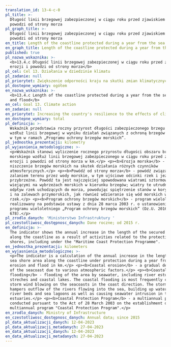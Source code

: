 ```yaml
---
translation_id: 13-4-c-0
pl_title: >-
  Długość linii brzegowej zabezpieczonej w ciągu roku przed zjawiskiem erozji i
  powodzi od strony morza
pl_graph_title: >-
  Długość linii brzegowej zabezpieczonej w ciągu roku przed zjawiskiem erozji i
  powodzi od strony morza
en_title: Length of the coastline protected during a year from the sea erosion and flood
en_graph_title: Length of the coastline protected during a year from the sea erosion and flood
published: true
pl_nazwa_wskaznika: >-
  <b>13.4.c Długość linii brzegowej zabezpieczonej w ciągu roku przed zjawiskiem
  erozji i powodzi od strony morza</b>
pl_cel: Cel 13. Działania w dziedzinie klimatu
pl_zadanie: null
pl_priorytet: Zwiększenie odporności kraju na skutki zmian klimatycznych
pl_dostepne_wymiary: ogółem
en_nazwa_wskaznika: >-
  <b>13.4.c Length of the coastline protected during a year from the sea erosion
  and flood</b>
en_cel: Goal 13. Climate action
en_zadanie: null
en_priorytet: Increasing the country's resilience to the effects of climate change
en_dostepne_wymiary: total
pl_definicja: >-
  Wskaźnik przedstawia roczny przyrost długości zabezpieczonego brzegu morskiego
  wzdłuż linii brzegowej w wyniku działań związanych z ochroną brzegów morskich,
  w tym w ramach „Programu ochrony brzegów morskich”.
pl_jednostka_prezentacji: kilometry
pl_wyjasnienia_metodologiczne: >-
  <p>Wskaźnik stanowi wyliczenie rocznego przyrostu długości obszaru brzegu
  morskiego wzdłuż linii brzegowej zabezpieczonego w ciągu roku przed zjawiskiem
  erozji i powodzi od strony morza w km.</p> <p><b>Erozja morska</b> -
  niszczenie brzegów morskich na skutek działania różnych czynników
  atmosferycznych.</p> <p><b>Powódź od strony morza</b> - powódź związana z
  zalaniem terenu przez wody morskie, w tym ujściowe odcinki rzek i jeziora
  przybrzeżne. Powódź ta jest najczęściej spowodowana wiatrami sztormowymi,
  wiejącymi na wybrzeżach morskich w kierunku brzegów; wiatry te utrudniają
  odpływ rzek uchodzących do morza, powodując spiętrzenie stanów w korytach rzek
  i na zalewach przymorskich, jak również wdzieranie się wód morskich w ujściu
  rzek.</p> <p><b>Program ochrony brzegów morskich</b> - program wieloletni
  realizowany na podstawie ustawy z dnia 28 marca 2003 r. o ustanowieniu
  programu wieloletniego „Program ochrony brzegów morskich” (Dz.U. 2016 r. poz.
  678).</p>
pl_zrodlo_danych: 'Ministerstwo Infrastruktury '
pl_czestotliwosc_dostępnosc_danych: Dane roczne; od 2015 r.
en_definicja: >-
  The indicator shows the annual increase in the length of the secured sea shore
  along the coastline as a result of activities related to the protection of sea
  shores, including under the "Maritime Coast Protection Programme".
en_jednostka_prezentacji: kilometers
en_wyjasnienia_metodologiczne: >-
  <p>The indicator is a calculation of the annual increase in the length of the
  sea shore area along the coastline under protection during a year from the sea
  erosion and flood in km.</p> <p><b>Coastal erosion</b> - a gradual destruction
  of the seacoast due to various atmospheric factors.</p> <p><b>Coastal
  flooding</b> - flooding of the area by seawater, including river estuary
  streches and coastal lakes. The coastal flooding is most frequently caused by
  storm wind blowing on the seacoasts in the coast direction. The storm wind
  hampers outflow of the rivers flowing into the sea, building up water in the
  river beds and sea lagoons as well as causing seawater intrusion in the
  estuaries.</p> <p><b>Coastal Protection Program</b> - a multiannual program
  conducted pursuant to the Act of 28 March 2003 on the establishment of the
  multiannual program "Coastal Protection Program".</p>
en_zrodlo_danych: Ministry of Infrastructure
en_czestotliwosc_dostępnosc_danych: Annual data; since 2015
pl_data_aktualizacji_danych: 12-04-2023
pl_data_aktualizacji_metadanych: 27-04-2023
en_data_aktualizacji_danych: 12-04-2023
en_data_aktualizacji_metadanych: 27-04-2023
---
```

